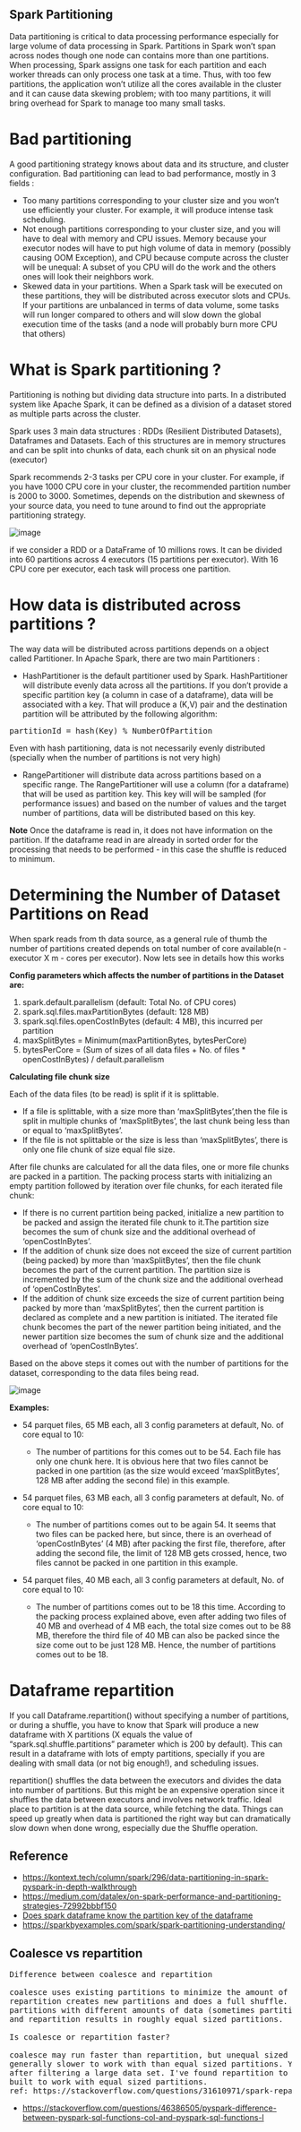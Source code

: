Spark Partitioning
-----------------------
Data partitioning is critical to data processing performance especially for large volume of data processing in Spark.
Partitions in Spark won’t span across nodes though one node can contains more than one partitions. When processing,
Spark assigns one task for each partition and each worker threads can only process one task at a time. Thus, with
too few partitions, the application won’t utilize all the cores available in the cluster and it can cause data
skewing problem; with too many partitions, it will bring overhead for Spark to manage too many small tasks.


# Bad partitioning
A good partitioning strategy knows about data and its structure, and cluster configuration. Bad partitioning can lead to
bad performance, mostly in 3 fields :
- Too many partitions corresponding to your cluster size and you won’t use efficiently your cluster. For example,
 it will produce intense task scheduling.
- Not enough partitions corresponding to your cluster size, and you will have to deal with memory and CPU issues.
Memory because your executor nodes will have to put high volume of data in memory (possibly causing OOM Exception),
and CPU because compute across the cluster will be unequal: A subset of you CPU will do the work and the others ones will
look their neighbors work.
- Skewed data in your partitions. When a Spark task will be executed on these partitions, they will be distributed across
executor slots and CPUs. If your partitions are unbalanced in terms of data volume, some tasks will run longer compared to
others and will slow down the global execution time of the tasks (and a node will probably burn more CPU that others)


# What is Spark partitioning ?
Partitioning is nothing but dividing data structure into parts. In a distributed system like Apache Spark, it can be
defined as a division of a dataset stored as multiple parts across the cluster.

Spark uses 3 main data structures : RDDs (Resilient Distributed Datasets), Dataframes and Datasets. Each of this structures
are in memory structures and can be split into chunks of data, each chunk sit on an physical node (executor)

Spark recommends 2-3 tasks per CPU core in your cluster. For example, if you have 1000 CPU core in your cluster, the
recommended partition number is 2000 to 3000. Sometimes, depends on the distribution and skewness of your source data,
you need to tune around to find out the appropriate partitioning strategy.

![image](https://user-images.githubusercontent.com/52529498/152910275-db1dcde1-d292-4ec1-981a-614e0ff0777a.png)

if we consider a RDD or a DataFrame of 10 millions rows. It can be divided into 60 partitions across 4 executors (15 partitions per executor).
With 16 CPU core per executor, each task will process one partition.

# How data is distributed across partitions ?
The way data will be distributed across partitions depends on a object called Partitioner. In Apache Spark, there are two 
main Partitioners :

- HashPartitioner is the default partitioner used by Spark. HashPartitioner will distribute evenly data across all the partitions. 
If you don’t provide a specific partition key (a column in case of a dataframe), data will be associated with a key. That will
produce a (K,V) pair and the destination partition will be attributed by the following algorithm:
<pre>
partitionId = hash(Key) % NumberOfPartition
</pre>
Even with hash partitioning, data is not necessarily evenly distributed (specially when the number of partitions is not very high)

- RangePartitioner will distribute data across partitions based on a specific range. The RangePartitioner will use a column 
(for a dataframe) that will be used as partition key. This key will will be sampled (for performance issues) and based on the 
 number of values and the target number of partitions, data will be distributed based on this key.
  
**Note** Once the dataframe is read in, it  does not have information on the partition.  If the dataframe read in are already in sorted
order for the processing that needs to be performed - in this case the shuffle is reduced to minimum. 


# Determining the Number of Dataset Partitions on Read

When spark reads from th data source, as a general rule of thumb the number of partitions created 
depends on total number of core available(n - executor X m - cores per executor). Now lets see in details
how this works

**Config parameters which affects the number of partitions in the Dataset are:**

1. spark.default.parallelism (default: Total No. of CPU cores)
2. spark.sql.files.maxPartitionBytes (default: 128 MB)
3. spark.sql.files.openCostInBytes (default: 4 MB), this incurred per partition
4. maxSplitBytes = Minimum(maxPartitionBytes, bytesPerCore)
5. bytesPerCore = (Sum of sizes of all data files + No. of files * openCostInBytes) / default.parallelism

**Calculating file chunk size**

Each of the data files (to be read) is split if it is splittable. 
- If a file is splittable, with a size more than ‘maxSplitBytes’,then the file is split in multiple chunks 
  of ‘maxSplitBytes’, the last chunk being less than or equal to ‘maxSplitBytes’.
- If the file is not splittable or the size is less than ‘maxSplitBytes’, there is only one file chunk 
  of size equal file size.

After file chunks are calculated for all the data files, one or more file chunks are packed in a partition. The packing 
process starts with initializing an empty partition followed by iteration over file chunks, for each iterated file chunk:
- If there is no current partition being packed, initialize a new partition to be packed and assign the iterated file
  chunk to it.The partition size becomes the sum of chunk size and the additional overhead of ‘openCostInBytes’. 
- If the addition of chunk size does not exceed the size of current partition (being packed) by more than ‘maxSplitBytes’,
  then the file chunk becomes the part of the current partition. The partition size is incremented by the sum of the 
  chunk size and the additional overhead of ‘openCostInBytes’.
- If the addition of chunk size exceeds the size of current partition being packed by more than ‘maxSplitBytes’, then
  the current partition is declared as complete and a new partition is initiated. The iterated file chunk becomes the
  part of the newer partition being initiated, and the newer partition size becomes the sum of chunk size and the 
  additional overhead of ‘openCostInBytes’.

Based on the above steps it comes out with the number of partitions for the dataset, corresponding to the data
files being read.


![image](https://user-images.githubusercontent.com/52529498/159253384-0702cd3a-fdb5-41e4-8fbe-fec24f4f183c.png)


**Examples:**

- 54 parquet files, 65 MB each, all 3 config parameters at default, No. of core equal to 10: 
  - The number of partitions for this comes out to be 54. Each file has only one chunk here. It is obvious here
  that two files cannot be packed in one partition (as the size would exceed ‘maxSplitBytes’, 128 MB after adding
  the second file) in this example.

- 54 parquet files, 63 MB each, all 3 config parameters at default, No. of core equal to 10: 
  - The number of partitions comes out to be again 54. It seems that two files can be packed here, but since,
  there is an overhead of ‘openCostInBytes’ (4 MB) after packing the first file, therefore, after adding
  the second file, the limit of 128 MB gets crossed, hence, two files cannot be packed in one partition
  in this example.  

- 54 parquet files, 40 MB each, all 3 config parameters at default, No. of core equal to 10: 
  - The number of partitions comes out to be 18 this time. According to the packing process explained above, even 
  after adding two files of 40 MB and overhead of 4 MB each, the total size comes out to be 88 MB, therefore the
  third file of 40 MB can also be packed since the size come out to be just 128 MB. Hence, the number of partitions
  comes out to be 18.


# Dataframe repartition
 If you call Dataframe.repartition() without specifying a number of partitions, or during a shuffle, you have to know that Spark will
 produce a new dataframe with X partitions (X equals the value of “spark.sql.shuffle.partitions” parameter which is 200 by default).
 This can result in a dataframe with lots of empty partitions, specially if you are dealing with small data (or not big enough!),
 and scheduling issues.

 repartition() shuffles the data between the executors and divides the data into number of partitions. But this might be an expensive
 operation since it shuffles the data between executors and involves network traffic. Ideal place to partition is at the data source,
 while fetching the data. Things can speed up greatly when data is partitioned the right way but can dramatically slow down when
 done wrong, especially due the Shuffle operation.

Reference
---------
- https://kontext.tech/column/spark/296/data-partitioning-in-spark-pyspark-in-depth-walkthrough
- https://medium.com/datalex/on-spark-performance-and-partitioning-strategies-72992bbbf150
- [Does spark dataframe know the partition key of the dataframe](https://stackoverflow.com/questions/48459208/does-spark-know-the-partitioning-key-of-a-dataframe#:~:text=You%20don't.,can%20check%20queryExecution%20for%20Partitioner%20.)
- https://sparkbyexamples.com/spark/spark-partitioning-understanding/

Coalesce vs repartition
-----------------------------
<pre>
Difference between coalesce and repartition

coalesce uses existing partitions to minimize the amount of data that's shuffled.
repartition creates new partitions and does a full shuffle. coalesce results in
partitions with different amounts of data (sometimes partitions that have much different sizes)
and repartition results in roughly equal sized partitions.

Is coalesce or repartition faster?

coalesce may run faster than repartition, but unequal sized partitions are
generally slower to work with than equal sized partitions. You'll usually need to repartition datasets
after filtering a large data set. I've found repartition to be faster overall because Spark is
built to work with equal sized partitions.
ref: https://stackoverflow.com/questions/31610971/spark-repartition-vs-coalesce
</pre>

- https://stackoverflow.com/questions/46386505/pyspark-difference-between-pyspark-sql-functions-col-and-pyspark-sql-functions-l

